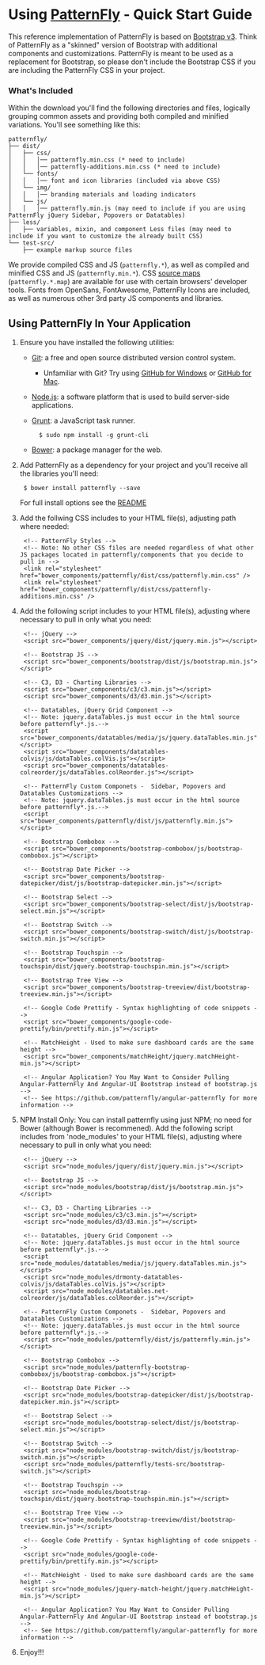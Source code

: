 # Using [PatternFly](https://www.patternfly.org) - Quick Start Guide

This reference implementation of PatternFly is based on [Bootstrap v3](http://getbootstrap.com/).  Think of PatternFly as a "skinned" version of Bootstrap with additional components and customizations. PatternFly is meant to be used as a replacement for Bootstrap, so please don't include the Bootstrap CSS if you are including the PatternFly CSS in your project.

### What's Included

Within the download you'll find the following directories and files, logically grouping common assets and providing both compiled and minified variations. You'll see something like this:

```
patternfly/
├── dist/
│   ├── css/
│   │   │── patternfly.min.css (* need to include)
│   │   │── patternfly-additions.min.css (* need to include)
│   └── fonts/
│   │   │── font and icon libraries (included via above CSS)
│   └── img/
│   │   │── branding materials and loading indicators
│   └── js/
│   │   │── patternfly.min.js (may need to include if you are using PatternFly jQuery Sidebar, Popovers or Datatables)
├── less/
│   ├── variables, mixin, and component Less files (may need to include if you want to customize the already built CSS)
└── test-src/
    ├── example markup source files
```

We provide compiled CSS and JS (`patternfly.*`), as well as compiled and minified CSS and JS (`patternfly.min.*`). CSS [source maps](https://developer.chrome.com/devtools/docs/css-preprocessors) (`patternfly.*.map`) are available for use with certain browsers' developer tools. Fonts from OpenSans, FontAwesome, PatternFly Icons are included, as well as numerous other 3rd party JS components and libraries.

## Using PatternFly In Your Application

1. Ensure you have installed the following utilities:
    - [Git](http://git-scm.com/downloads): a free and open source distributed version control system.
        - Unfamiliar with Git? Try using [GitHub for Windows](https://windows.github.com/) or [GitHub for Mac](https://mac.github.com/).
    - [Node.js](http://nodejs.org/download/): a software platform that is used to build server-side applications.
    - [Grunt](http://gruntjs.com/getting-started): a JavaScript task runner.

            $ sudo npm install -g grunt-cli

    - [Bower](http://bower.io/#installing-bower): a package manager for the web.

2. Add PatternFly as a dependency for your project and you'll receive all the libraries you'll need:

        $ bower install patternfly --save

    For full install options see the [README](README.md)

3. Add the follwing CSS includes to your HTML file(s), adjusting path where needed:

        <!-- PatternFly Styles -->
        <!-- Note: No other CSS files are needed regardless of what other JS packages located in patternfly/components that you decide to pull in -->
        <link rel="stylesheet" href="bower_components/patternfly/dist/css/patternfly.min.css" />
        <link rel="stylesheet" href="bower_components/patternfly/dist/css/patternfly-additions.min.css" />

4. Add the following script includes to your HTML file(s), adjusting where necessary to pull in only what you need:

        <!-- jQuery -->
        <script src="bower_components/jquery/dist/jquery.min.js"></script>

        <!-- Bootstrap JS -->
        <script src="bower_components/bootstrap/dist/js/bootstrap.min.js"></script>

        <!-- C3, D3 - Charting Libraries -->
        <script src="bower_components/c3/c3.min.js"></script>
        <script src="bower_components/d3/d3.min.js"></script>

        <!-- Datatables, jQuery Grid Component -->
        <!-- Note: jquery.dataTables.js must occur in the html source before patternfly*.js.-->
        <script src="bower_components/datatables/media/js/jquery.dataTables.min.js"></script>
        <script src="bower_components/datatables-colvis/js/dataTables.colVis.js"></script>
        <script src="bower_components/datatables-colreorder/js/dataTables.colReorder.js"></script>

        <!-- PatternFly Custom Componets -  Sidebar, Popovers and Datatables Customizations -->
        <!-- Note: jquery.dataTables.js must occur in the html source before patternfly*.js.-->
        <script src="bower_components/patternfly/dist/js/patternfly.min.js"></script>

        <!-- Bootstrap Combobox -->
        <script src="bower_components/bootstrap-combobox/js/bootstrap-combobox.js"></script>

        <!-- Bootstrap Date Picker -->
        <script src="bower_components/bootstrap-datepicker/dist/js/bootstrap-datepicker.min.js"></script>

        <!-- Bootstrap Select -->
        <script src="bower_components/bootstrap-select/dist/js/bootstrap-select.min.js"></script>

        <!-- Bootstrap Switch -->
        <script src="bower_components/bootstrap-switch/dist/js/bootstrap-switch.min.js"></script>

        <!-- Bootstrap Touchspin -->
        <script src="bower_components/bootstrap-touchspin/dist/jquery.bootstrap-touchspin.min.js"></script>

        <!-- Bootstrap Tree View -->
        <script src="bower_components/bootstrap-treeview/dist/bootstrap-treeview.min.js"></script>

        <!-- Google Code Prettify - Syntax highlighting of code snippets -->
        <script src="bower_components/google-code-prettify/bin/prettify.min.js"></script>

        <!-- MatchHeight - Used to make sure dashboard cards are the same height -->
        <script src="bower_components/matchHeight/jquery.matchHeight-min.js"></script>

        <!-- Angular Application? You May Want to Consider Pulling Angular-PatternFly And Angular-UI Bootstrap instead of bootstrap.js -->
        <!-- See https://github.com/patternfly/angular-patternfly for more information -->

5. NPM Install Only:  You can install patternfly using just NPM; no need for Bower (although Bower is recommened). Add the following script includes from 'node_modules' to your HTML file(s), adjusting where necessary to pull in only what you need: 

        <!-- jQuery -->
        <script src="node_modules/jquery/dist/jquery.min.js"></script>

        <!-- Bootstrap JS -->
        <script src="node_modules/bootstrap/dist/js/bootstrap.min.js"></script>

        <!-- C3, D3 - Charting Libraries -->
        <script src="node_modules/c3/c3.min.js"></script>
        <script src="node_modules/d3/d3.min.js"></script>

        <!-- Datatables, jQuery Grid Component -->
        <!-- Note: jquery.dataTables.js must occur in the html source before patternfly*.js.-->
        <script src="node_modules/datatables/media/js/jquery.dataTables.min.js"></script>
        <script src="node_modules/drmonty-datatables-colvis/js/dataTables.colVis.js"></script>
        <script src="node_modules/datatables.net-colreorder/js/dataTables.colReorder.js"></script>

        <!-- PatternFly Custom Componets -  Sidebar, Popovers and Datatables Customizations -->
        <!-- Note: jquery.dataTables.js must occur in the html source before patternfly*.js.-->
        <script src="node_modules/patternfly/dist/js/patternfly.min.js"></script>

        <!-- Bootstrap Combobox -->
        <script src="node_modules/patternfly-bootstrap-combobox/js/bootstrap-combobox.js"></script>

        <!-- Bootstrap Date Picker -->
        <script src="node_modules/bootstrap-datepicker/dist/js/bootstrap-datepicker.min.js"></script>

        <!-- Bootstrap Select -->
        <script src="node_modules/bootstrap-select/dist/js/bootstrap-select.min.js"></script>

        <!-- Bootstrap Switch -->
        <script src="node_modules/bootstrap-switch/dist/js/bootstrap-switch.min.js"></script>
        <script src="node_modules/patternfly/tests-src/bootstrap-switch.js"></script>

        <!-- Bootstrap Touchspin -->
        <script src="node_modules/bootstrap-touchspin/dist/jquery.bootstrap-touchspin.min.js"></script>

        <!-- Bootstrap Tree View -->
        <script src="node_modules/bootstrap-treeview/dist/bootstrap-treeview.min.js"></script>

        <!-- Google Code Prettify - Syntax highlighting of code snippets -->
        <script src="node_modules/google-code-prettify/bin/prettify.min.js"></script>

        <!-- MatchHeight - Used to make sure dashboard cards are the same height -->
        <script src="node_modules/jquery-match-height/jquery.matchHeight-min.js"></script>

        <!-- Angular Application? You May Want to Consider Pulling Angular-PatternFly And Angular-UI Bootstrap instead of bootstrap.js -->
        <!-- See https://github.com/patternfly/angular-patternfly for more information -->

6. Enjoy!!!

